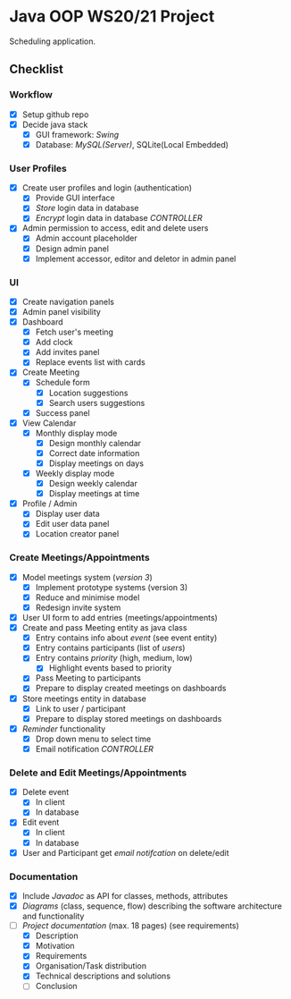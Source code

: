 # Java OOP WS20/21 Project
Scheduling application.

## Checklist
### Workflow
- [x] Setup github repo  
- [x] Decide java stack
  - [x] GUI framework: *Swing*
  - [x] Database: *MySQL(Server)*, SQLite(Local Embedded)

### User Profiles 
- [x] Create user profiles and login (authentication) 
  - [x] Provide GUI interface 
  - [x] *Store* login data in database   
  - [x] *Encrypt* login data in database *CONTROLLER*  
- [x] Admin permission to access, edit and delete users  
  - [x] Admin account placeholder
  - [x] Design admin panel
  - [x] Implement accessor, editor and deletor in admin panel

### UI
- [x] Create navigation panels
- [x] Admin panel visibility
- [x] Dashboard
  - [x] Fetch user's meeting
  - [x] Add clock
  - [x] Add invites panel
  - [x] Replace events list with cards
- [x] Create Meeting
  - [x] Schedule form
    - [x] Location suggestions
    - [x] Search users suggestions
  - [x] Success panel
- [x] View Calendar
  - [x] Monthly display mode
    - [x] Design monthly calendar
    - [x] Correct date information
    - [x] Display meetings on days
  - [x] Weekly display mode
    - [x] Design weekly calendar
    - [x] Display meetings at time
- [x] Profile / Admin
  - [x] Display user data
  - [x] Edit user data panel
  - [x] Location creator panel

### Create Meetings/Appointments
- [x] Model meetings system (*version 3*)
  - [x] Implement prototype systems (version 3)
  - [x] Reduce and minimise model
  - [x] Redesign invite system
- [x] User UI form to add entries (meetings/appointments)
- [x] Create and pass Meeting entity as java class
  - [x] Entry contains info about *event* (see event entity)
  - [x] Entry contains participants (list of *users*)
  - [x] Entry contains *priority* (high, medium, low)
    - [x] Highlight events based to priority  
  - [x] Pass Meeting to participants
  - [x] Prepare to display created meetings on dashboards
- [x] Store meetings entity in database
  - [x] Link to user / participant
  - [x] Prepare to display stored meetings on dashboards
- [x] *Reminder* functionality
  - [x] Drop down menu to select time
  - [x] Email notification *CONTROLLER*  

### Delete and Edit Meetings/Appointments
- [x] Delete event
  - [x] In client
  - [x] In database
- [x] Edit event
  - [x] In client
  - [x] In database
- [x] User and Participant get *email notifcation* on delete/edit

### Documentation
- [x] Include *Javadoc* as API for classes, methods, attributes
- [x] *Diagrams* (class, sequence, flow) describing the software architecture and functionality
- [ ] *Project documentation* (max. 18 pages) (see requirements)
  - [x] Description
  - [x] Motivation
  - [x] Requirements
  - [x] Organisation/Task distribution
  - [x] Technical descriptions and solutions
  - [ ] Conclusion
